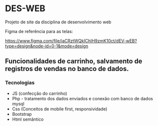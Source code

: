 # DES-WEB
Projeto de site da disciplina de desenvolvimento web

Figma de referência para as telas:

https://www.figma.com/file/jaCRztWQkIChIH9zmK10ct/dEV-wEB?type=design&node-id=0-1&mode=design


## Funcionalidades de carrinho, salvamento de registros de vendas no banco de dados. 

### Tecnologias
- JS (confecção do carrinho)
- Php - tratamento dos dados enviados e conexão com banco de dados mysql
- Css (Conceitos de mobile first, responsividade)
- Bootstrap
- Html semântico

